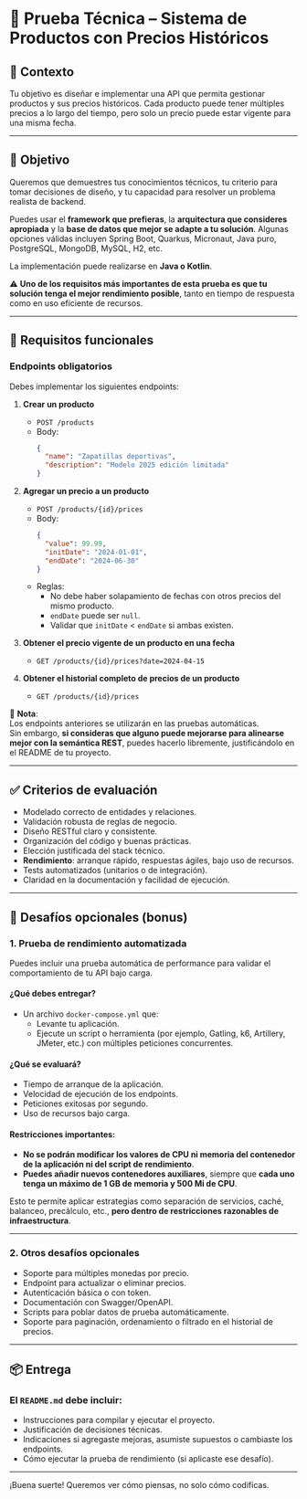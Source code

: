 # 🧪 Prueba Técnica – Sistema de Productos con Precios Históricos

## 🧩 Contexto

Tu objetivo es diseñar e implementar una API que permita gestionar productos y sus precios históricos. Cada producto puede tener múltiples precios a lo largo del tiempo, pero solo un precio puede estar vigente para una misma fecha.

---

## 🎯 Objetivo

Queremos que demuestres tus conocimientos técnicos, tu criterio para tomar decisiones de diseño, y tu capacidad para resolver un problema realista de backend.

Puedes usar el **framework que prefieras**, la **arquitectura que consideres apropiada** y la **base de datos que mejor se adapte a tu solución**. Algunas opciones válidas incluyen Spring Boot, Quarkus, Micronaut, Java puro, PostgreSQL, MongoDB, MySQL, H2, etc.

La implementación puede realizarse en **Java o Kotlin**.

⚠️ **Uno de los requisitos más importantes de esta prueba es que tu solución tenga el mejor rendimiento posible**, tanto en tiempo de respuesta como en uso eficiente de recursos.

---

## 📘 Requisitos funcionales

### Endpoints obligatorios

Debes implementar los siguientes endpoints:

1. **Crear un producto**
    - `POST /products`
    - Body:
      ```json
      {
        "name": "Zapatillas deportivas",
        "description": "Modelo 2025 edición limitada"
      }
      ```

2. **Agregar un precio a un producto**
    - `POST /products/{id}/prices`
    - Body:
      ```json
      {
        "value": 99.99,
        "initDate": "2024-01-01",
        "endDate": "2024-06-30"
      }
      ```
    - Reglas:
        - No debe haber solapamiento de fechas con otros precios del mismo producto.
        - `endDate` puede ser `null`.
        - Validar que `initDate` < `endDate` si ambas existen.

3. **Obtener el precio vigente de un producto en una fecha**
    - `GET /products/{id}/prices?date=2024-04-15`

4. **Obtener el historial completo de precios de un producto**
    - `GET /products/{id}/prices`

📌 **Nota**:  
Los endpoints anteriores se utilizarán en las pruebas automáticas.  
Sin embargo, **si consideras que alguno puede mejorarse para alinearse mejor con la semántica REST**, puedes hacerlo libremente, justificándolo en el README de tu proyecto.

---

## ✅ Criterios de evaluación

- Modelado correcto de entidades y relaciones.
- Validación robusta de reglas de negocio.
- Diseño RESTful claro y consistente.
- Organización del código y buenas prácticas.
- Elección justificada del stack técnico.
- **Rendimiento**: arranque rápido, respuestas ágiles, bajo uso de recursos.
- Tests automatizados (unitarios o de integración).
- Claridad en la documentación y facilidad de ejecución.

---

## 🚀 Desafíos opcionales (bonus)

### 1. Prueba de rendimiento automatizada

Puedes incluir una prueba automática de performance para validar el comportamiento de tu API bajo carga.

#### ¿Qué debes entregar?

- Un archivo `docker-compose.yml` que:
    - Levante tu aplicación.
    - Ejecute un script o herramienta (por ejemplo, Gatling, k6, Artillery, JMeter, etc.) con múltiples peticiones concurrentes.

#### ¿Qué se evaluará?

- Tiempo de arranque de la aplicación.
- Velocidad de ejecución de los endpoints.
- Peticiones exitosas por segundo.
- Uso de recursos bajo carga.

#### Restricciones importantes:

- **No se podrán modificar los valores de CPU ni memoria del contenedor de la aplicación ni del script de rendimiento**.
- **Puedes añadir nuevos contenedores auxiliares**, siempre que **cada uno tenga un máximo de 1 GB de memoria y 500 Mi de CPU**.

Esto te permite aplicar estrategias como separación de servicios, caché, balanceo, precálculo, etc., **pero dentro de restricciones razonables de infraestructura**.

---

### 2. Otros desafíos opcionales

- Soporte para múltiples monedas por precio.
- Endpoint para actualizar o eliminar precios.
- Autenticación básica o con token.
- Documentación con Swagger/OpenAPI.
- Scripts para poblar datos de prueba automáticamente.
- Soporte para paginación, ordenamiento o filtrado en el historial de precios.

---

## 📦 Entrega

### El `README.md` debe incluir:

- Instrucciones para compilar y ejecutar el proyecto.
- Justificación de decisiones técnicas.
- Indicaciones si agregaste mejoras, asumiste supuestos o cambiaste los endpoints.
- Cómo ejecutar la prueba de rendimiento (si aplicaste ese desafío).

---

¡Buena suerte! Queremos ver cómo piensas, no solo cómo codificas.